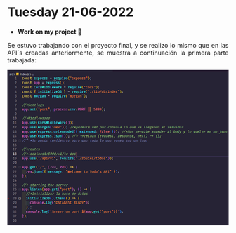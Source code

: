 # Tuesday 21-06-2022

<ul>
  <li><strong>Work on my project 🧠</strong></li>
</ul>

<p align="justify">Se estuvo trabajando con el proyecto final, y se realizo lo mismo que en las API´s creadas anteriormente, se muestra a continuación la primera parte trabajada:</p>

<p align="center"><img src="../img/final_project.png" alt="proyecto final parte uno"/></p>